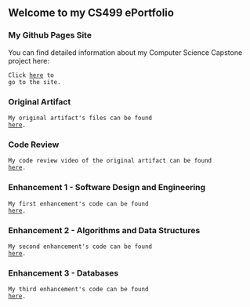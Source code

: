 ## Welcome to my CS499 ePortfolio
### My Github Pages Site
You can find detailed information about my Computer Science Capstone project here:

<code>Click <a href="https://jacobfgoldberg.github.io/">here</a> to go to the site.</code>

### Original Artifact
<code>My original artifact's files can be found <a href="https://github.com/jacobfgoldberg/jacobfgoldberg.github.io/tree/original_code">here</a>.</code>

### Code Review

<code>My code review video of the original artifact can be found <a href="https://youtu.be/aZIdsyjYgkk">here</a>.</code>

### Enhancement 1 - Software Design and Engineering
<code>My first enhancement's code can be found <a href="https://github.com/jacobfgoldberg/jacobfgoldberg.github.io/tree/software_design_and_engineering">here</a>.</code>

### Enhancement 2 - Algorithms and Data Structures
<code>My second enhancement's code can be found <a href="https://github.com/jacobfgoldberg/jacobfgoldberg.github.io/tree/algorithms_and_data_structures">here</a>.</code>

### Enhancement 3 - Databases
<code>My third enhancement's code can be found <a href="https://github.com/jacobfgoldberg/jacobfgoldberg.github.io/tree/databases">here</a>.</code>
